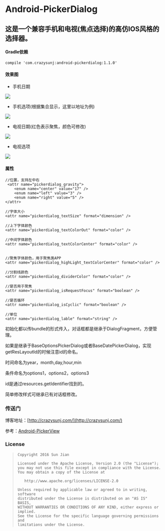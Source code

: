 # Android-PickerDialog

## 这是一个兼容手机和电视(焦点选择)的高仿IOS风格的选择器。


#### Gradle依赖

```
compile 'com.crazysunj:android-pickerdialog:1.1.0'
```

#### 效果图

* 手机日期

![](https://github.com/crazysunj/Android-PickerView/blob/master/picture/phoneDate.png)

* 手机选项(根据集合显示，这里以地址为例)

![](https://github.com/crazysunj/Android-PickerDialog/blob/master/picture/optionsPhone%20.png?raw=true)

* 电视日期(红色表示聚焦，颜色可修改)

![](https://github.com/crazysunj/Android-PickerView/blob/master/picture/TVDate.png)

* 电视选项

![](https://github.com/crazysunj/Android-PickerView/blob/master/picture/TVOptions.png)

#### 属性

```
//位置，支持左中右
 <attr name="pickerdialog_gravity">
    <enum name="center" value="17" />
    <enum name="left" value="3" />
    <enum name="right" value="5" />
</attr>

//字体大小
<attr name="pickerdialog_textSize" format="dimension" />

//上下字体颜色
<attr name="pickerdialog_textColorOut" format="color" />

//中间字体颜色
<attr name="pickerdialog_textColorCenter" format="color" />


//聚焦字体颜色，用于聚焦类APP
<attr name="pickerdialog_highLight_textColorCenter" format="color" />

//分割线颜色
<attr name="pickerdialog_dividerColor" format="color" />

//是否用于聚焦
<attr name="pickerdialog_isRequestFocus" format="boolean" />

//是否循环
<attr name="pickerdialog_isCyclic" format="boolean" />

//单位
<attr name="pickerdialog_lable" format="string" />
```

初始化都以传bundle的形式传入，对话框都是继承于DialogFragment，方便管理。

如果是继承于BaseOptionsPickerDialog或者BaseDatePickerDialog，实现getResLayoutId的时候注意id的命名。

时间命名为year，month,day,hour,min

条件命名为options1，options2，options3

id是通过resources.getIdentifier找到的。

简单修改样式可继承已有对话框修改。

### 传送门

博客地址：[http://crazysunj.com/](http://crazysunj.com/)

参考：[Android-PickerView](https://github.com/Bigkoo/Android-PickerView)

### License

> ```
> Copyright 2016 Sun Jian
>
> Licensed under the Apache License, Version 2.0 (the "License");
> you may not use this file except in compliance with the License.
> You may obtain a copy of the License at
>
>    http://www.apache.org/licenses/LICENSE-2.0
>
> Unless required by applicable law or agreed to in writing, software
> distributed under the License is distributed on an "AS IS" BASIS,
> WITHOUT WARRANTIES OR CONDITIONS OF ANY KIND, either express or implied.
> See the License for the specific language governing permissions and
> limitations under the License.
> ```
